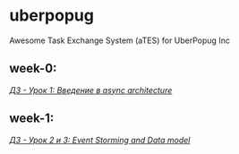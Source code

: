 # uberpopug

Awesome Task Exchange System (aTES) for UberPopug Inc

## week-0:
[*ДЗ - Урок 1: Введение в async architecture*](https://lucid.app/documents/view/1d83ab5a-9a4e-438d-afe9-cd0a76998e04)

## week-1:
[*ДЗ - Урок 2 и 3: Event Storming and Data model*](https://lucid.app/lucidchart/c4b3aec6-297c-4ed3-8770-5912fb800678/edit?viewport_loc=-11%2C-11%2C1899%2C1111%2C0_0&invitationId=inv_0ca5d269-be59-448f-b34c-b2978147f48f)
